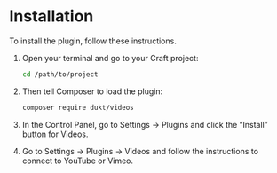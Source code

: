 # Installation

To install the plugin, follow these instructions.

1. Open your terminal and go to your Craft project:
    ```bash
    cd /path/to/project
    ```

2. Then tell Composer to load the plugin:
    ```bash
    composer require dukt/videos
    ```

3. In the Control Panel, go to Settings → Plugins and click the “Install” button for Videos.

4. Go to Settings → Plugins → Videos and follow the instructions to connect to YouTube or Vimeo.